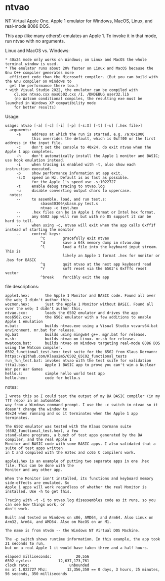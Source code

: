 # ntvao
NT Virtual Apple One. Apple 1 emulator for Windows, MacOS, Linux, and real-mode 8086 DOS.

This app (like many others!) emulates an Apple 1. To invoke it in that mode, run ntvao with no arguments.

Linux and MacOS vs. Windows:

    * 40x24 mode only works on Windows; on Linux and MacOS the whole terminal window is used. 
    * The emulator runs about 20% faster on Linux and MacOS because the Gnu C++ compiler generates more
      efficient code than the Microsoft compiler. (But you can build with the Gnu compiler on Windows to
      get the performance there too.)
    * with Visual Studio 2022, the emulator can be compiled with 
        cl.exe ntvao.cxx mos6502.cxx /I. /DNDEBUG user32.lib
        (no Watcom conditional compiles, the resulting exe must be launched in Windows XP compatibility mode
        for better results)

Usage:

    usage: ntvao [-a] [-c] [-i] [-p] [-s:X] [-t] [-u] [.hex file>]
      arguments:
         -a     address at which the run is started, e.g. /a:0x1000
                this overrides the default, which is 0xff00 or the first address in the input file.
         -c     don't set the console to 40x24. do exit ntvao when the Apple 1 app completes.
         -h     don't automatically install the Apple 1 monitor and BASIC; use hook emulation instead.
         -i     when tracing is enabled with -t, also show each instruction executed.
         -p     show performance information at app exit.
         -s:X   speed in Hz. Default is as fast as possible.
                for the Apple 1's speed use -s:1022727
         -t     enable debug tracing to ntvao.log
         -u     disable converting output chars to uppercase.
      notes:
         --     to assemble, load, and run test.s:
                    sbasm30306\sbasm.py test.s
                    ntvao -c test.hex
         --     .hex files can be in Apple 1 format or Intel hex format.
         --     any 6502 app will run but with no OS support it can be hard to tell.
         --     when using -c, ntvao will exit when the app calls 0xff1f instead of starting the monitor
         --     control keys:
                    ^c        gracefully exit ntvao
                    ^d        save a 64k memory dump in ntvao.dmp
                    ^l        load a file into the keyboard input stream. This is
                              likely an Apple 1 format .hex for monitor or .bas for BASIC
                    ^q        quit ntvao at the next app keyboard read
                    ^r        soft reset via the 6502's 0xfffc reset vector
                    ^break    forcibly exit the app
  
file descriptions:

    apple1.hex:       the Apple 1 Monitor and BASIC code. Found all over the web; I didn't author this.
    wozmon.hex:       just the Apple 1 Monitor without BASIC. Found all over the web; I didn't author this.
    ntvao.cxx:        loads the 6502 emulator and drives the app
    mos6502.cxx:      the 6502 emulator with a few additions to enable Apple 1 emulation
    m.bat:            builds ntvao.exe using a Visual Studio vcvars64.bat environment. mr.bat for release.
    mg.bat            builds using mingw64 g++. mgr.bat for release.
    m.sh:             builds ntvao on Linux. mr.sh for release.
    mwatcom.bat:      builds ntvao on Windows targeting real-mode 8086 DOS using the Watcom compiler.
    6502_functional_test.hex: test suite for the 6502 from Klaus Dormann: https://github.com/Klaus2m5/6502_65C02_functional_tests
    run_fun_test.bat: invokes ntvao with the test suite for validation
    ttta1.bas:        Apple 1 BASIC app to prove you can't win a Nuclear War per War Games
    hello.s:          simple hello world test app
    hello.hex:        code for hello.s

notes:
    
    I wrote this so I could test the output of my BA BASIC compiler (in my TTT repo) in an automated
    way from a Windows command prompt. I use the -c switch in ntvao so it doesn't change the window to 
    40x24 when running and so it terminates when the Apple 1 app terminates.
    
    The 6502 emulator was tested with the Klaus Dormann suite (6502_functional_test.hex), a few 
    stand-alone programs, a bunch of test apps generated by the BA compiler, and the real Apple 1 
    Monitor and BASIC code with some BASIC apps. I also validated that a suite of test apps written
    in C and compiled with the Aztec and cc65 C compilers work.
    
    apple1.hex is an example of putting two separate apps in one .hex file. This can be done with the 
    Monitor and any other app.
    
    When the Monitor isn't installed, its functions and keyboard memory side-effects are emulated. So 
    Apple 1 apps will work regardless of whether the real Monitor is installed. Use -h to get this.
    
    Tracing with -t -i to ntvao.log disassembles code as it runs, so you can see how things work, or 
    don't work.

    Built and tested on Windows on x86, AMD64, and Arm64. Also Linux on Arm32, Arm64, and AMD64. Also on MacOS on an M1.
    
    The name is from ntvdm -- the Windows NT Virtual DOS Machine.

    The -p switch shows runtime information. In this example, the app took 21 seconds to run, 
    but on a real Apple 1 it would have taken three and a half hours.
    
    elapsed milliseconds:           20,556
    6502 cycles:            12,637,173,761
    clock rate:                  unbounded
    ms at 1.022727 Mhz:         12,356,350 == 0 days, 3 hours, 25 minutes, 56 seconds, 350 milliseconds
 

